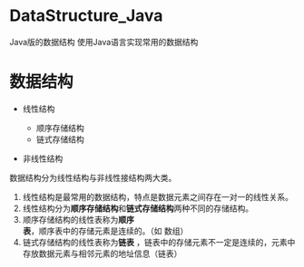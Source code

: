 # DataStructure_Java
Java版的数据结构    使用Java语言实现常用的数据结构

# 数据结构

* 线性结构
  * 顺序存储结构
  * 链式存储结构

* 非线性结构

数据结构分为线性结构与非线性接结构两大类。

1. 线性结构是最常用的数据结构，特点是数据元素之间存在一对一的线性关系。
2. 线性结构分为**顺序存储结构**和**链式存储结构**两种不同的存储结构。
3. 顺序存储结构的线性表称为**顺序表**，顺序表中的存储元素是连续的。（如 数组）
4. 链式存储结构的线性表称为**链表** ，链表中的存储元素不一定是连续的，元素中存放数据元素与相邻元素的地址信息（链表）

